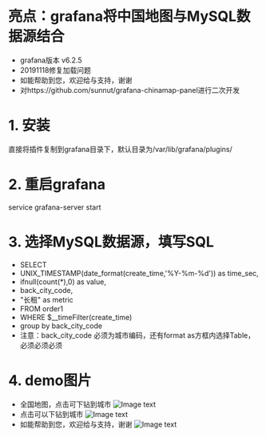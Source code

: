 # 亮点：grafana将中国地图与MySQL数据源结合
* grafana版本 v6.2.5
* 20191118修复加载问题
* 如能帮助到您，欢迎给与支持，谢谢
* 对https://github.com/sunnut/grafana-chinamap-panel进行二次开发

# 1. 安装
直接将插件复制到grafana目录下，默认目录为/var/lib/grafana/plugins/

# 2. 重启grafana
service grafana-server start


# 3. 选择MySQL数据源，填写SQL
* SELECT
*   UNIX_TIMESTAMP(date_format(create_time,'%Y-%m-%d')) as time_sec,
*   ifnull(count(*),0) as value,
*   back_city_code,
*   "长租"  as metric
* FROM order1
* WHERE $__timeFilter(create_time)
* group by back_city_code
* 注意：back_city_code 必须为城市编码，还有format as方框内选择Table，必须必须必须


# 4. demo图片
* 全国地图，点击可下钻到城市
![Image text](https://raw.githubusercontent.com/ocpeng/grafana-chinamap-panel-master/master/grafana-chinamap-panel-master/demo/chinamap01.png)
* 点击可以下钻到城市
![Image text](https://raw.githubusercontent.com/ocpeng/grafana-chinamap-panel-master/master/grafana-chinamap-panel-master/demo/chinamap02.png)
* 如能帮助到您，欢迎给与支持，谢谢
![Image text](https://raw.githubusercontent.com/ocpeng/grafana-chinamap-panel-master/master/grafana-chinamap-panel-master/demo/chinamap03.png)
